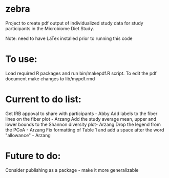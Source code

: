 # zebra
Project to create pdf output of individualized study data for study participants in the Microbiome Diet Study.

Note: need to have LaTex installed prior to running this code

# To use:

Load required R packages and run bin/makepdf.R script.
To edit the pdf document make changes to lib/mypdf.rmd

# Current to do list:
Get IRB appoval to share with participants - Abby
Add labels to the fiber lines on the fiber plot - Arzang
Add the study average mean, upper and lower bounds to the Shannon diversity plot- Arzang
Drop the legend from the PCoA - Arzang
Fix formatting of Table 1 and add a space after the word "allowance" - Arzang

# Future to do:
Consider publishing as a package - make it more generalizable
